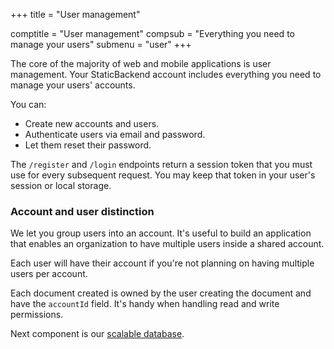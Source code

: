 +++
title = "User management"

comptitle = "User management"
compsub = "Everything you need to manage your users"
submenu = "user"
+++

The core of the majority of web and mobile applications is user management. 
Your StaticBackend account includes everything you need to manage your users' 
accounts.

You can:

* Create new accounts and users.
* Authenticate users via email and password.
* Let them reset their password.

The `/register` and `/login` endpoints return a session token that you must use for 
every subsequent request. You may keep that token in your user's session or local 
storage.

### Account and user distinction

We let you group users into an account. It's useful to build an application 
that enables an organization to have multiple users inside a shared account.

Each user will have their account if you're not planning on having multiple 
users per account.

Each document created is owned by the user creating the document and have the 
`accountId` field. It's handy when handling read and write permissions.

Next component is our [scalable database](/components/database).